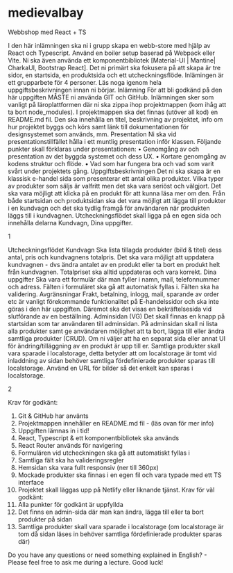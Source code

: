 # medievalbay

Webbshop med React + TS

I den här inlämningen ska ni i grupp skapa en webb-store med hjälp av React och
Typescript. Använd en boiler setup baserad på Webpack eller Vite. Ni ska även använda
ett komponentbibliotek [Material-UI | Mantine| CharkaUI, Bootstrap React]. Det ni
primärt ska fokusera på att skapa är tre sidor, en startsida, en produktsida och ett
utcheckningsflöde.
Inlämingen är ett grupparbete för 4 personer.
Läs noga igenom hela uppgiftsbeskrivningen innan ni börjar.
Inlämning
För att bli godkänd på den här uppgiften MÅSTE ni använda GIT och GitHub.
Inlämningen sker som vanligt på läroplattformen där ni ska zippa ihop projektmappen
(kom ihåg att ta bort node_modules). I projektmappen ska det finnas (utöver all kod) en
README.md fil. Den ska innehålla en titel, beskrivning av projektet, info om hur
projektet byggs och körs samt länk till dokumentationen för designsystemet som används,
mm.
Presentation
Ni ska vid presentationstillfället hålla i ett muntlig presentation inför klassen. Följande
punkter skall förklaras under presentationen:
• Genomgång av och presentation av det byggda systemet och dess UX.
• Kortare genomgång av kodens struktur och flöde.
• Vad som har fungera bra och vad som varit svårt under projektets gång.
Uppgiftsbeskrivningen
Det ni ska skapa är en klassisk e-handel sida som presenterar ett antal olika produkter.
Vilka typer av produkter som säljs är valfritt men det ska vara seriöst och välgjort. Det ska
vara möjligt att klicka på en produkt för att kunna läsa mer om den. Från både startsidan
och produktsidan ska det vara möjligt att lägga till produkter i en kundvagn och det ska
tydlig framgå för användaren när produkten läggs till i kundvagnen.
Utcheckningsflödet skall ligga på en egen sida och innehålla delarna Kundvagn, Dina
uppgifter.

1

Utcheckningsflödet
Kundvagn
Ska lista tillagda produkter (bild & titel) dess antal, pris och kundvagnens totalpris. Det
ska vara möjligt att uppdatera kundvagnen - dvs ändra antalet av en produkt eller ta bort
en produkt helt från kundvagnen. Totalpriset ska alltid uppdateras och vara korrekt.
Dina uppgifter
Ska vara ett formulär där man fyller i namn, mail, telefonnummer och adress. Fälten i
formuläret ska gå att automatisk fyllas i. Fälten ska ha validering.
Avgränsningar
Frakt, betalning, inlogg, mail, sparande av order etc är vanligt förekommande
funktionalitet på E-handelssidor och ska inte göras i den här uppgiften. Däremot ska det
visas en bekräftelsesida vid slutförande av en beställning.
Adminsidan (VG)
Det skall finnas en knapp på startsidan som tar användaren till adminsidan. På
adminsidan skall ni lista alla produkter samt ge användaren möjlighet att ta bort, lägga till
eller ändra samtliga produkter (CRUD). Om ni väljer att ha en separat sida eller annat UI
för ändring/tilläggning av en produkt är upp till er. Samtliga produkter skall vara
sparade i localstorage, detta betyder att om localstorage är tomt vid inladdning av sidan
behöver samtliga fördefinierade produkter sparas till localstorage. Använd en URL för
bilder så det enkelt kan sparas i localstorage.

2

Krav för godkänt:
1. Git & GitHub har använts
2. Projektmappen innehåller en README.md fil - (läs ovan för mer info)
3. Uppgiften lämnas in i tid!
4. React, Typescript & ett komponentbibliotek ska används
5. React Router används för navigering
6. Formulären vid utcheckningen ska gå att automatiskt fyllas i
7. Samtliga fält ska ha valideringsregler
8. Hemsidan ska vara fullt responsiv (ner till 360px)
9. Mockade produkter ska finnas i en egen fil och vara typade med ett TS interface
10. Projektet skall läggas upp på Netlify eller liknande tjänst.
Krav för väl godkänt:
1. Alla punkter för godkänt är uppfyllda
2. Det finns en admin-sida där man kan ändra, lägga till eller ta bort produkter på sidan
3. Samtliga produkter skall vara sparade i localstorage (om localstorage är tom då sidan
läses in behöver samtliga fördefinierade produkter sparas där)

Do you have any questions or need something explained in English? - Please feel free to
ask me during a lecture. Good luck!
